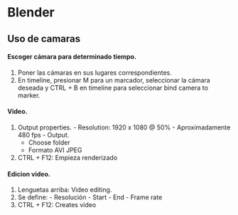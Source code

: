 # Blender
## Uso de camaras
#### Escoger cámara para determinado tiempo.
  1. Poner las cámaras en sus lugares correspondientes.
  2. En timeline, presionar M para un marcador, seleccionar la cámara deseada y CTRL + B en timeline para seleccionar bind camera to marker.
#### Video. 
  1. Output properties.
    - Resolution: 1920 x 1080 @ 50%
    - Aproximadamente 480 fps
    - Output.
      + Choose folder
      + Formato AVI JPEG
  2. CTRL + F12: Empieza renderizado
#### Edicion video.
  1. Lenguetas arriba: Video editing.
  2. Se define:
    - Resolución
    - Start
    - End
    - Frame rate
  3. CTRL + F12: Creates video
